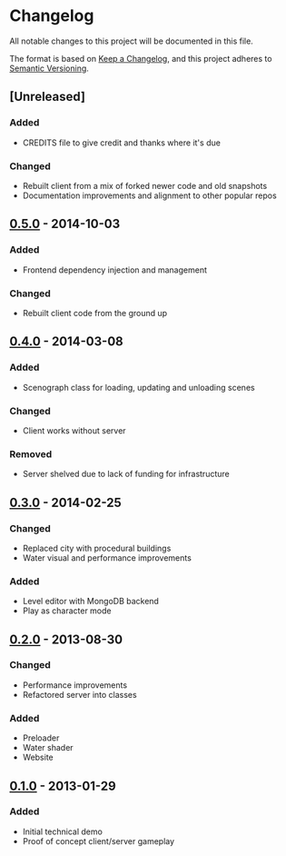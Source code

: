 # Changelog

All notable changes to this project will be documented in this file.

The format is based on [Keep a Changelog](https://keepachangelog.com/en/1.0.0/),
and this project adheres to [Semantic Versioning](https://semver.org/spec/v2.0.0.html).

## [Unreleased]

### Added
- CREDITS file to give credit and thanks where it's due

### Changed
- Rebuilt client from a mix of forked newer code and old snapshots
- Documentation improvements and alignment to other popular repos

## [0.5.0] - 2014-10-03

### Added
- Frontend dependency injection and management

### Changed
- Rebuilt client code from the ground up

## [0.4.0] - 2014-03-08

### Added
- Scenograph class for loading, updating and unloading scenes

### Changed
- Client works without server

### Removed
- Server shelved due to lack of funding for infrastructure

## [0.3.0] - 2014-02-25

### Changed
- Replaced city with procedural buildings
- Water visual and performance improvements

### Added
- Level editor with MongoDB backend
- Play as character mode

## [0.2.0] - 2013-08-30

### Changed
- Performance improvements
- Refactored server into classes

### Added
- Preloader
- Water shader
- Website

## [0.1.0] - 2013-01-29

### Added
- Initial technical demo
- Proof of concept client/server gameplay


[0.5.0]: https://github.com/OpenStudiosCo/Langenium/compare/18b4437b4978c2bd5c5deb6d86c67de02d359a7b...b94cb957a3e439f3d9f7f94852e11078a690dfb2
[0.4.0]: https://github.com/OpenStudiosCo/Langenium/compare/5ab2d332693130e8760a3a3ae95303058bc74fe1...18b4437b4978c2bd5c5deb6d86c67de02d359a7b
[0.3.0]: https://github.com/OpenStudiosCo/Langenium/compare/49f92cc15aeca73ba605648d5aca03ac5aa39fd6...5ab2d332693130e8760a3a3ae95303058bc74fe1
[0.2.0]: https://github.com/OpenStudiosCo/Langenium/compare/f211712fbb4176ca7f1d413e0547c91f655aee72...49f92cc15aeca73ba605648d5aca03ac5aa39fd6
[0.1.0]: https://github.com/OpenStudiosCo/Langenium/tree/f211712fbb4176ca7f1d413e0547c91f655aee72
